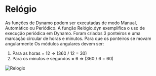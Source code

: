 # Relógio

As funções de Dynamo podem ser executadas de modo Manual, Automático ou Periódico.
A função Relógio.dyn exemplifica o uso de execução periódica em Dynamo. Foram criados 3 ponteiros e uma marcação circular de horas e minutos.
Para que os ponteiros se movam angularmente 
Os módulos angulares devem ser:

 1. Para as horas = 12 => (360 / 12 = 30) 
 2. Para os minutos e segundos = 6 => (360 / 6 = 60) 

![Relogio](https://github.com/JLMenegotto/AulasBIM/assets/9437020/ae27a62a-6541-4627-aa92-0322273bf85a)
